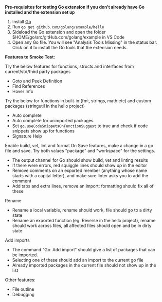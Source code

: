 **Pre-requisites for testing Go extension if you don't already have Go installed and the extension set up**

1. Install [Go](https://golang.org/doc/install#install)
2. Run `go get github.com/golang/example/hello`
3. Sideload the Go extension and open the folder $HOME/go/src/gitHub.com/golang/example in VS Code
4. Open any Go file. You will see "Analysis Tools Missing" in the status bar. Click on it to install the Go tools that the extension needs.

**Features to Smoke Test:**

Try the below features for functions, structs and interfaces from current/std/third party packages
- Goto and Peek Definition 
- Find References 
- Hover Info 

Try the below for functions in built-in (fmt, strings, math etc) and custom packages (stringutil in the hello project)
- Auto complete
- Auto complete for unimported packages 
- Set `go.useCodeSnippetsOnFunctionSuggest` to true and check if code snippets show up for functions 
- Signature Help 

Enable build, vet, lint and format On Save features, make a change in a go file and save. Try both values "package" and "workspace" for the settings.
- The output channel for Go should show build, vet and linting results
- If there were errors, red squiggle lines should show up in the editor
- Remove comments on an exported member (anything whose name starts with a capital letter), and make sure linter asks you to add the comment
- Add tabs and extra lines, remove an import: formatting should fix all of these

Rename
- Rename a local variable, rename should work, file should go to a dirty state
- Rename an exported function (eg: Reverse in the hello project), rename should work across files, all affected files should open and be in dirty state

Add imports
- The command "Go: Add import" should give a list of packages that can be imported.
- Selecting one of these should add an import to the current go file
- Already imported packages in the current file should not show up in the list

Other features:
- File outline 
- Debugging 
